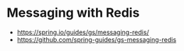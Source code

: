 # Messaging with Redis
- https://spring.io/guides/gs/messaging-redis/
- https://github.com/spring-guides/gs-messaging-redis